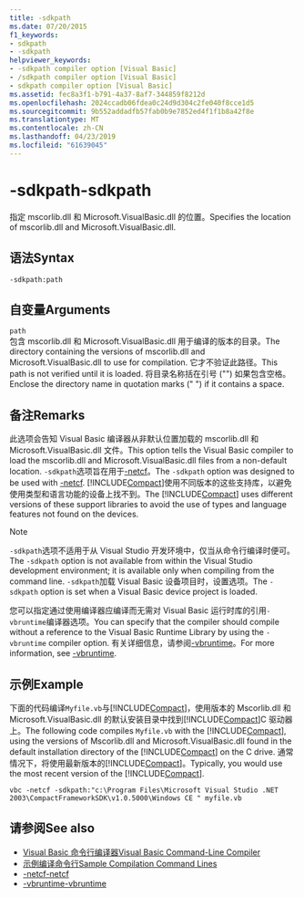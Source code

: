 ```yaml
---
title: -sdkpath
ms.date: 07/20/2015
f1_keywords:
- sdkpath
- -sdkpath
helpviewer_keywords:
- -sdkpath compiler option [Visual Basic]
- /sdkpath compiler option [Visual Basic]
- sdkpath compiler option [Visual Basic]
ms.assetid: fec8a3f1-b791-4a37-8af7-344859f8212d
ms.openlocfilehash: 2024ccadb06fdea0c24d9d304c2fe040f8cce1d5
ms.sourcegitcommit: 9b552addadfb57fab0b9e7852ed4f1f1b8a42f8e
ms.translationtype: MT
ms.contentlocale: zh-CN
ms.lasthandoff: 04/23/2019
ms.locfileid: "61639045"
---
```

# <a name="-sdkpath"></a><span data-ttu-id="a4224-102">-sdkpath</span><span class="sxs-lookup"><span data-stu-id="a4224-102">-sdkpath</span></span>
<span data-ttu-id="a4224-103">指定 mscorlib.dll 和 Microsoft.VisualBasic.dll 的位置。</span><span class="sxs-lookup"><span data-stu-id="a4224-103">Specifies the location of mscorlib.dll and Microsoft.VisualBasic.dll.</span></span>  
  
## <a name="syntax"></a><span data-ttu-id="a4224-104">语法</span><span class="sxs-lookup"><span data-stu-id="a4224-104">Syntax</span></span>  
  
```  
-sdkpath:path  
```  
  
## <a name="arguments"></a><span data-ttu-id="a4224-105">自变量</span><span class="sxs-lookup"><span data-stu-id="a4224-105">Arguments</span></span>  
 `path`  
 <span data-ttu-id="a4224-106">包含 mscorlib.dll 和 Microsoft.VisualBasic.dll 用于编译的版本的目录。</span><span class="sxs-lookup"><span data-stu-id="a4224-106">The directory containing the versions of mscorlib.dll and Microsoft.VisualBasic.dll to use for compilation.</span></span> <span data-ttu-id="a4224-107">它才不验证此路径。</span><span class="sxs-lookup"><span data-stu-id="a4224-107">This path is not verified until it is loaded.</span></span> <span data-ttu-id="a4224-108">将目录名称括在引号 ("") 如果包含空格。</span><span class="sxs-lookup"><span data-stu-id="a4224-108">Enclose the directory name in quotation marks (" ") if it contains a space.</span></span>  
  
## <a name="remarks"></a><span data-ttu-id="a4224-109">备注</span><span class="sxs-lookup"><span data-stu-id="a4224-109">Remarks</span></span>  
 <span data-ttu-id="a4224-110">此选项会告知 Visual Basic 编译器从非默认位置加载的 mscorlib.dll 和 Microsoft.VisualBasic.dll 文件。</span><span class="sxs-lookup"><span data-stu-id="a4224-110">This option tells the Visual Basic compiler to load the mscorlib.dll and Microsoft.VisualBasic.dll files from a non-default location.</span></span> <span data-ttu-id="a4224-111">`-sdkpath`选项旨在用于[-netcf](../../../visual-basic/reference/command-line-compiler/netcf.md)。</span><span class="sxs-lookup"><span data-stu-id="a4224-111">The `-sdkpath` option was designed to be used with [-netcf](../../../visual-basic/reference/command-line-compiler/netcf.md).</span></span> <span data-ttu-id="a4224-112">[!INCLUDE[Compact](~/includes/compact-md.md)]使用不同版本的这些支持库，以避免使用类型和语言功能的设备上找不到。</span><span class="sxs-lookup"><span data-stu-id="a4224-112">The [!INCLUDE[Compact](~/includes/compact-md.md)] uses different versions of these support libraries to avoid the use of types and language features not found on the devices.</span></span>  
  
> [!NOTE]
>  <span data-ttu-id="a4224-113">`-sdkpath`选项不适用于从 Visual Studio 开发环境中，仅当从命令行编译时便可。</span><span class="sxs-lookup"><span data-stu-id="a4224-113">The `-sdkpath` option is not available from within the Visual Studio development environment; it is available only when compiling from the command line.</span></span> <span data-ttu-id="a4224-114">`-sdkpath`加载 Visual Basic 设备项目时，设置选项。</span><span class="sxs-lookup"><span data-stu-id="a4224-114">The `-sdkpath` option is set when a Visual Basic device project is loaded.</span></span>  
  
 <span data-ttu-id="a4224-115">您可以指定通过使用编译器应编译而无需对 Visual Basic 运行时库的引用`-vbruntime`编译器选项。</span><span class="sxs-lookup"><span data-stu-id="a4224-115">You can specify that the compiler should compile without a reference to the Visual Basic Runtime Library by using the `-vbruntime` compiler option.</span></span> <span data-ttu-id="a4224-116">有关详细信息，请参阅[-vbruntime](../../../visual-basic/reference/command-line-compiler/vbruntime.md)。</span><span class="sxs-lookup"><span data-stu-id="a4224-116">For more information, see [-vbruntime](../../../visual-basic/reference/command-line-compiler/vbruntime.md).</span></span>  
  
## <a name="example"></a><span data-ttu-id="a4224-117">示例</span><span class="sxs-lookup"><span data-stu-id="a4224-117">Example</span></span>  
 <span data-ttu-id="a4224-118">下面的代码编译`Myfile.vb`与[!INCLUDE[Compact](~/includes/compact-md.md)]，使用版本的 Mscorlib.dll 和 Microsoft.VisualBasic.dll 的默认安装目录中找到[!INCLUDE[Compact](~/includes/compact-md.md)]C 驱动器上。</span><span class="sxs-lookup"><span data-stu-id="a4224-118">The following code compiles `Myfile.vb` with the [!INCLUDE[Compact](~/includes/compact-md.md)], using the versions of Mscorlib.dll and Microsoft.VisualBasic.dll found in the default installation directory of the [!INCLUDE[Compact](~/includes/compact-md.md)] on the C drive.</span></span> <span data-ttu-id="a4224-119">通常情况下，将使用最新版本的[!INCLUDE[Compact](~/includes/compact-md.md)]。</span><span class="sxs-lookup"><span data-stu-id="a4224-119">Typically, you would use the most recent version of the [!INCLUDE[Compact](~/includes/compact-md.md)].</span></span>  
  
```console
vbc -netcf -sdkpath:"c:\Program Files\Microsoft Visual Studio .NET 2003\CompactFrameworkSDK\v1.0.5000\Windows CE " myfile.vb  
```  
  
## <a name="see-also"></a><span data-ttu-id="a4224-120">请参阅</span><span class="sxs-lookup"><span data-stu-id="a4224-120">See also</span></span>

- [<span data-ttu-id="a4224-121">Visual Basic 命令行编译器</span><span class="sxs-lookup"><span data-stu-id="a4224-121">Visual Basic Command-Line Compiler</span></span>](../../../visual-basic/reference/command-line-compiler/index.md)
- [<span data-ttu-id="a4224-122">示例编译命令行</span><span class="sxs-lookup"><span data-stu-id="a4224-122">Sample Compilation Command Lines</span></span>](../../../visual-basic/reference/command-line-compiler/sample-compilation-command-lines.md)
- [<span data-ttu-id="a4224-123">-netcf</span><span class="sxs-lookup"><span data-stu-id="a4224-123">-netcf</span></span>](../../../visual-basic/reference/command-line-compiler/netcf.md)
- [<span data-ttu-id="a4224-124">-vbruntime</span><span class="sxs-lookup"><span data-stu-id="a4224-124">-vbruntime</span></span>](../../../visual-basic/reference/command-line-compiler/vbruntime.md)
